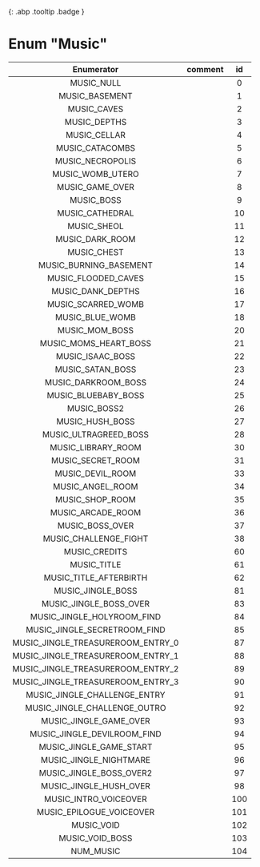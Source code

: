 [ ](#){: .abp .tooltip .badge }
# Enum "Music"
|Enumerator|comment|id|
|:--:|:--:|:--:|
| MUSIC_NULL |  | 0 |
| MUSIC_BASEMENT |  | 1 |
| MUSIC_CAVES |  | 2 |
| MUSIC_DEPTHS |  | 3 |
| MUSIC_CELLAR |  | 4 |
| MUSIC_CATACOMBS |  | 5 |
| MUSIC_NECROPOLIS |  | 6 |
| MUSIC_WOMB_UTERO |  | 7 |
| MUSIC_GAME_OVER |  | 8 |
| MUSIC_BOSS |  | 9 |
| MUSIC_CATHEDRAL |  | 10 |
| MUSIC_SHEOL |  | 11 |
| MUSIC_DARK_ROOM |  | 12 |
| MUSIC_CHEST |  | 13 |
| MUSIC_BURNING_BASEMENT |  | 14 |
| MUSIC_FLOODED_CAVES |  | 15 |
| MUSIC_DANK_DEPTHS |  | 16 |
| MUSIC_SCARRED_WOMB |  | 17 |
| MUSIC_BLUE_WOMB |  | 18 |
| MUSIC_MOM_BOSS |  | 20 |
| MUSIC_MOMS_HEART_BOSS |  | 21 |
| MUSIC_ISAAC_BOSS |  | 22 |
| MUSIC_SATAN_BOSS |  | 23 |
| MUSIC_DARKROOM_BOSS |  | 24 |
| MUSIC_BLUEBABY_BOSS |  | 25 |
| MUSIC_BOSS2 |  | 26 |
| MUSIC_HUSH_BOSS |  | 27 |
| MUSIC_ULTRAGREED_BOSS |  | 28 |
| MUSIC_LIBRARY_ROOM |  | 30 |
| MUSIC_SECRET_ROOM |  | 31 |
| MUSIC_DEVIL_ROOM |  | 33 |
| MUSIC_ANGEL_ROOM |  | 34 |
| MUSIC_SHOP_ROOM |  | 35 |
| MUSIC_ARCADE_ROOM |  | 36 |
| MUSIC_BOSS_OVER |  | 37 |
| MUSIC_CHALLENGE_FIGHT |  | 38 |
| MUSIC_CREDITS |  | 60 |
| MUSIC_TITLE |  | 61 |
| MUSIC_TITLE_AFTERBIRTH |  | 62 |
| MUSIC_JINGLE_BOSS |  | 81 |
| MUSIC_JINGLE_BOSS_OVER |  | 83 |
| MUSIC_JINGLE_HOLYROOM_FIND |  | 84 |
| MUSIC_JINGLE_SECRETROOM_FIND |  | 85 |
| MUSIC_JINGLE_TREASUREROOM_ENTRY_0 |  | 87 |
| MUSIC_JINGLE_TREASUREROOM_ENTRY_1 |  | 88 |
| MUSIC_JINGLE_TREASUREROOM_ENTRY_2 |  | 89 |
| MUSIC_JINGLE_TREASUREROOM_ENTRY_3 |  | 90 |
| MUSIC_JINGLE_CHALLENGE_ENTRY |  | 91 |
| MUSIC_JINGLE_CHALLENGE_OUTRO |  | 92 |
| MUSIC_JINGLE_GAME_OVER |  | 93 |
| MUSIC_JINGLE_DEVILROOM_FIND |  | 94 |
| MUSIC_JINGLE_GAME_START |  | 95 |
| MUSIC_JINGLE_NIGHTMARE |  | 96 |
| MUSIC_JINGLE_BOSS_OVER2 |  | 97 |
| MUSIC_JINGLE_HUSH_OVER |  | 98 |
| MUSIC_INTRO_VOICEOVER |  | 100 |
| MUSIC_EPILOGUE_VOICEOVER |  | 101 |
| MUSIC_VOID |  | 102 |
| MUSIC_VOID_BOSS |  | 103 |
| NUM_MUSIC |  | 104 |